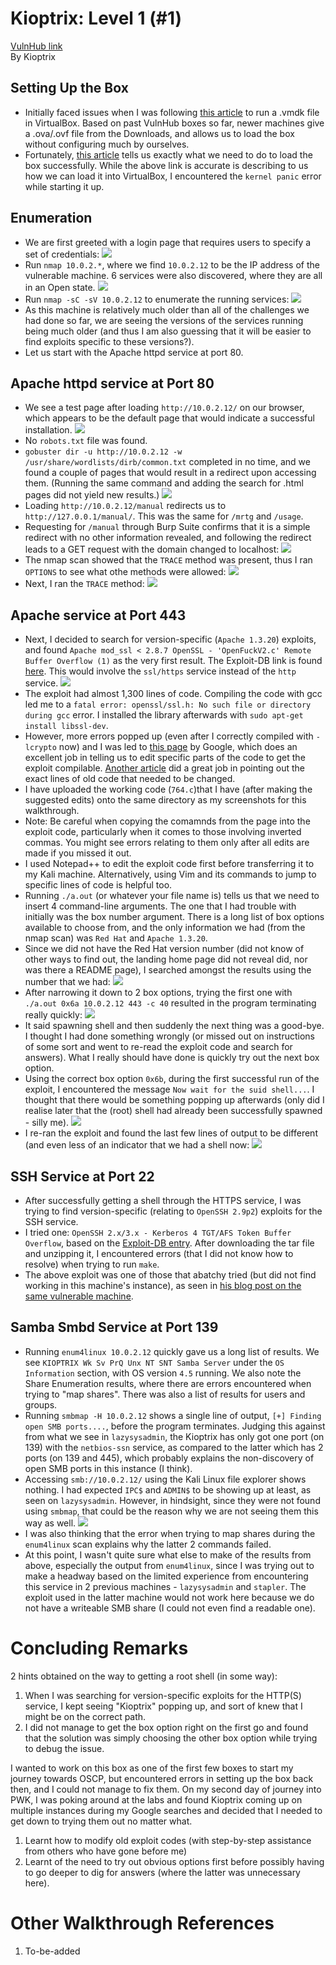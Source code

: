 # Kioptrix: Level 1 (#1)
[VulnHub link](https://www.vulnhub.com/entry/kioptrix-level-1-1,22/)  
By Kioptrix

## Setting Up the Box ##
* Initially faced issues when I was following [this article](https://techathlon.com/how-to-run-a-vmdk-file-in-oracle-virtualbox/) to run a .vmdk file in VirtualBox. Based on past VulnHub boxes so far, newer machines give a .ova/.ovf file from the Downloads, and allows us to load the box without configuring much by ourselves.
* Fortunately, [this article](https://www.hypn.za.net/blog/2017/07/15/running-kioptrix-level-1-and-others-in-virtualbox/) tells us exactly what we need to do to load the box successfully. While the above link is accurate is describing to us how we can load it into VirtualBox, I encountered the `kernel panic` error while starting it up.

## Enumeration ##
* We are first greeted with a login page that requires users to specify a set of credentials:
![](/screenshots/kioptrix-level-1/loginInitial.jpg)
* Run `nmap 10.0.2.*`, where we find `10.0.2.12` to be the IP address of the vulnerable machine. 6 services were also discovered, where they are all in an Open state.
![](/screenshots/kioptrix-level-1/nmapScan.jpg)
* Run `nmap -sC -sV 10.0.2.12` to enumerate the running services:
![](/screenshots/kioptrix-level-1/hostFullScan.jpg)
* As this machine is relatively much older than all of the challenges we had done so far, we are seeing the versions of the services running being much older (and thus I am also guessing that it will be easier to find exploits specific to these versions?).
* Let us start with the Apache httpd service at port 80.

## Apache httpd service at Port 80 ##
* We see a test page after loading `http://10.0.2.12/` on our browser, which appears to be the default page that would indicate a successful installation.
![](/screenshots/kioptrix-level-1/httpHomePage.jpg)
* No `robots.txt` file was found.
* `gobuster dir -u http://10.0.2.12 -w /usr/share/wordlists/dirb/common.txt` completed in no time, and we found a couple of pages that would result in a redirect upon accessing them. (Running the same command and adding the search for .html pages did not yield new results.)
![](/screenshots/kioptrix-level-1/httpGobusterDirScan.jpg)
* Loading `http://10.0.2.12/manual` redirects us to `http://127.0.0.1/manual/`. This was the same for `/mrtg` and `/usage`.
* Requesting for `/manual` through Burp Suite confirms that it is a simple redirect with no other information revealed, and following the redirect leads to a GET request with the domain changed to localhost:
![](/screenshots/kioptrix-level-1/httpPageRedirect.jpg)
* The nmap scan showed that the `TRACE` method was present, thus I ran `OPTIONS` to see what othe methods were allowed:
![](/screenshots/kioptrix-level-1/httpOptionsMethod.jpg)
* Next, I ran the `TRACE` method:
![](/screenshots/kioptrix-level-1/httpTraceMethod.jpg)

## Apache service at Port 443 ##
* Next, I decided to search for version-specific (`Apache 1.3.20`) exploits, and found `Apache mod_ssl < 2.8.7 OpenSSL - 'OpenFuckV2.c' Remote Buffer Overflow (1)` as the very first result. The Exploit-DB link is found [here](https://www.exploit-db.com/exploits/764). This would involve the `ssl/https` service instead of the `http` service.
![](/screenshots/kioptrix-level-1/apacheGoogleExploit.jpg)
* The exploit had almost 1,300 lines of code. Compiling the code with gcc led me to a `fatal error: openssl/ssl.h: No such file or directory during gcc` error. I installed the library afterwards with `sudo apt-get install libssl-dev`.
* However, more errors popped up (even after I correctly compiled with `-lcrypto` now) and I was led to [this page](https://www.hypn.za.net/blog/2017/08/27/compiling-exploit-764-c-in-2017/) by Google, which does an excellent job in telling us to edit specific parts of the code to get the exploit compilable. [Another article](https://www.sevenlayers.com/index.php/100-mod-ssl-remote-buffer-overflow) did a great job in pointing out the exact lines of old code that needed to be changed.
* I have uploaded the working code (`764.c`)that I have (after making the suggested edits) onto the same directory as my screenshots for this walkthrough.
* Note: Be careful when copying the comamnds from the page into the exploit code, particularly when it comes to those involving inverted commas. You might see errors relating to them only after all edits are made if you missed it out.
* I used Notepad++ to edit the exploit code first before transferring it to my Kali machine. Alternatively, using Vim and its commands to jump to specific lines of code is helpful too.
* Running `./a.out` (or whatever your file name is) tells us that we need to insert 4 command-line arguments. The one that I had trouble with initially was the box number argument. There is a long list of box options available to choose from, and the only information we had (from the nmap scan) was `Red Hat` and `Apache 1.3.20`.
* Since we did not have the Red Hat version number (did not know of other ways to find out, the landing home page did not reveal did, nor was there a README page), I searched amongst the results using the number that we had:
![](/screenshots/kioptrix-level-1/openFExploitBoxOptions.jpg)
* After narrowing it down to 2 box options, trying the first one with `./a.out 0x6a 10.0.2.12 443 -c 40` resulted in the program terminating really quickly:
![](/screenshots/kioptrix-level-1/openFExploitWrongBoxOption.jpg)
* It said spawning shell and then suddenly the next thing was a good-bye. I thought I had done something wrongly (or missed out on instructions of some sort and went to re-read the exploit code and search for answers). What I really should have done is quickly try out the next box option.
* Using the correct box option `0x6b`, during the first successful run of the exploit, I encountered the message `Now wait for the suid shell...`. I thought that there would be something popping up afterwards (only did I realise later that the (root) shell had already been successfully spawned - silly me).
![](/screenshots/kioptrix-level-1/openFExploitFirstSuccessRun.jpg)
* I re-ran the exploit and found the last few lines of output to be different (and even less of an indicator that we had a shell now:
![](/screenshots/kioptrix-level-1/openFExploitSecondSuccessRun.jpg)

## SSH Service at Port 22 ##
* After successfully getting a shell through the HTTPS service, I was trying to find version-specific (relating to `OpenSSH 2.9p2`) exploits for the SSH service.
* I tried one: `OpenSSH 2.x/3.x - Kerberos 4 TGT/AFS Token Buffer Overflow`, based on the [Exploit-DB entry](https://www.exploit-db.com/exploits/21402). After downloading the tar file and unzipping it, I encountered errors (that I did not know how to resolve) when trying to run `make`.
* The above exploit was one of those that abatchy tried (but did not find working in this machine's instance), as seen in [his blog post on the same vulnerable machine](https://www.abatchy.com/2016/11/kioptrix-1-walkthrough-vulnhub).

## Samba Smbd Service at Port 139 ##
* Running `enum4linux 10.0.2.12` quickly gave us a long list of results. We see `KIOPTRIX Wk Sv PrQ Unx NT SNT Samba Server` under the `OS Information` section, with OS version `4.5` running. We also note the Share Enumeration results, where there are errors encountered when trying to "map shares". There was also a list of results for users and groups.
* Running `smbmap -H 10.0.2.12` shows a single line of output, `[+] Finding open SMB ports....`, before the program terminates. Judging this against from what we see in `lazysysadmin`, the Kioptrix has only got one port (on 139) with the `netbios-ssn` service, as compared to the latter which has 2 ports (on 139 and 445), which probably explains the non-discovery of open SMB ports in this instance (I think).
* Accessing `smb://10.0.2.12/` using the Kali Linux file explorer shows nothing. I had expected `IPC$` and `ADMIN$` to be showing up at least, as seen on `lazysysadmin`. However, in hindsight, since they were not found using `smbmap`, that could be the reason why we are not seeing them this way as well.
![](/screenshots/kioptrix-level-1/smbFolderNoFinding.jpg)
* I was also thinking that the error when trying to map shares during the `enum4linux` scan explains why the latter 2 commands failed.
* At this point, I wasn't quite sure what else to make of the results from above, especially the output from `enum4linux`, since I was trying out to make a headway based on the limited experience from encountering this service in 2 previous machines - `lazysysadmin` and `stapler`. The exploit used in the latter machine would not work here because we do not have a writeable SMB share (I could not even find a readable one).

# Concluding Remarks
2 hints obtained on the way to getting a root shell (in some way):
1. When I was searching for version-specific exploits for the HTTP(S) service, I kept seeing "Kioptrix" popping up, and sort of knew that I might be on the correct path.
2. I did not manage to get the box option right on the first go and found that the solution was simply choosing the other box option while trying to debug the issue.

I wanted to work on this box as one of the first few boxes to start my journey towards OSCP, but encountered errors in setting up the box back then, and I could not manage to fix them. On my second day of journey into PWK, I was poking around at the labs and found Kioptrix coming up on multiple instances during my Google searches and decided that I needed to get down to trying them out no matter what.

1. Learnt how to modify old exploit codes (with step-by-step assistance from others who have gone before me)
2. Learnt of the need to try out obvious options first before possibly having to go deeper to dig for answers (where the latter was unnecessary here).

# Other Walkthrough References
1. To-be-added